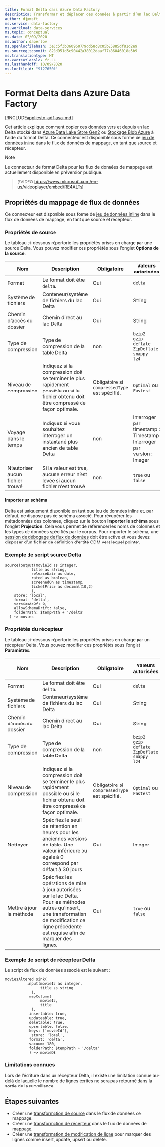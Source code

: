 ```yaml
---
title: Format Delta dans Azure Data Factory
description: Transformer et déplacer des données à partir d’un lac Delta à l’aide du format Delta
author: djpmsft
ms.service: data-factory
ms.workload: data-services
ms.topic: conceptual
ms.date: 07/09/2020
ms.author: daperlov
ms.openlocfilehash: 3e1c5f3b360960779dd58c8c05b25885df81d2e9
ms.sourcegitcommit: 829d951d5c90442a38012daaf77e86046018e5b9
ms.translationtype: HT
ms.contentlocale: fr-FR
ms.lasthandoff: 10/09/2020
ms.locfileid: "91276500"
---
```

# <a name="delta-format-in-azure-data-factory"></a>Format Delta dans Azure Data Factory

[!INCLUDE[appliesto-adf-asa-md](includes/appliesto-adf-asa-md.md)]

Cet article explique comment copier des données vers et depuis un lac Delta stocké dans [Azure Data Lake Store Gen2](connector-azure-data-lake-storage.md) ou [Stockage Blob Azure](connector-azure-blob-storage.md) à l’aide du format Delta. Ce connecteur est disponible sous forme de [jeu de données inline](data-flow-source.md#inline-datasets) dans le flux de données de mappage, en tant que source et récepteur.

> [!NOTE]
> Le connecteur de format Delta pour les flux de données de mappage est actuellement disponible en préversion publique.

> [!VIDEO https://www.microsoft.com/en-us/videoplayer/embed/RE4ALTs]

## <a name="mapping-data-flow-properties"></a>Propriétés du mappage de flux de données

Ce connecteur est disponible sous forme de [jeu de données inline](data-flow-source.md#inline-datasets) dans le flux de données de mappage, en tant que source et récepteur.

### <a name="source-properties"></a>Propriétés de source

Le tableau ci-dessous répertorie les propriétés prises en charge par une source Delta. Vous pouvez modifier ces propriétés sous l’onglet **Options de la source**.

| Nom | Description | Obligatoire | Valeurs autorisées | Propriété du script de flux de données |
| ---- | ----------- | -------- | -------------- | ---------------- |
| Format | Le format doit être `delta`. | Oui | `delta` | format |
| Système de fichiers | Conteneur/système de fichiers du lac Delta | Oui | String | fileSystem |
| Chemin d’accès du dossier | Chemin direct au lac Delta | Oui | String | folderPath |
| Type de compression | Type de compression de la table Delta | non | `bzip2`<br>`gzip`<br>`deflate`<br>`ZipDeflate`<br>`snappy`<br>`lz4` | compressionType |
| Niveau de compression | Indiquez si la compression doit se terminer le plus rapidement possible ou si le fichier obtenu doit être compressé de façon optimale. | Obligatoire si `compressedType` est spécifié. | `Optimal` ou `Fastest` | compressionLevel |
| Voyage dans le temps | Indiquez si vous souhaitez interroger un instantané plus ancien de table Delta | non | Interroger par timestamp : Timestamp <br> Interroger par version : Integer | timestampAsOf <br> versionAsOf |
| N’autoriser aucun fichier trouvé | Si la valeur est true, aucune erreur n’est levée si aucun fichier n’est trouvé | non | `true` ou `false` | ignoreNoFilesFound |

#### <a name="import-schema"></a>Importer un schéma

Delta est uniquement disponible en tant que jeu de données inline et, par défaut, ne dispose pas de schéma associé. Pour récupérer les métadonnées des colonnes, cliquez sur le bouton **Importer le schéma** sous l’onglet **Projection**. Cela vous permet de référencer les noms de colonnes et les types de données spécifiés par le corpus. Pour importer le schéma, une [session de débogage de flux de données](concepts-data-flow-debug-mode.md) doit être active et vous devez disposer d’un fichier de définition d’entité CDM vers lequel pointer.
 

### <a name="delta-source-script-example"></a>Exemple de script source Delta

```
source(output(movieId as integer,
            title as string,
            releaseDate as date,
            rated as boolean,
            screenedOn as timestamp,
            ticketPrice as decimal(10,2)
            ),
    store: 'local',
    format: 'delta',
    versionAsOf: 0,
    allowSchemaDrift: false,
    folderPath: $tempPath + '/delta'
  ) ~> movies
```

### <a name="sink-properties"></a>Propriétés du récepteur

Le tableau ci-dessous répertorie les propriétés prises en charge par un récepteur Delta. Vous pouvez modifier ces propriétés sous l’onglet **Paramètres**.

| Nom | Description | Obligatoire | Valeurs autorisées | Propriété du script de flux de données |
| ---- | ----------- | -------- | -------------- | ---------------- |
| Format | Le format doit être `delta`. | Oui | `delta` | format |
| Système de fichiers | Conteneur/système de fichiers du lac Delta | Oui | String | fileSystem |
| Chemin d’accès du dossier | Chemin direct au lac Delta | Oui | String | folderPath |
| Type de compression | Type de compression de la table Delta | non | `bzip2`<br>`gzip`<br>`deflate`<br>`ZipDeflate`<br>`snappy`<br>`lz4` | compressionType |
| Niveau de compression | Indiquez si la compression doit se terminer le plus rapidement possible ou si le fichier obtenu doit être compressé de façon optimale. | Obligatoire si `compressedType` est spécifié. | `Optimal` ou `Fastest` | compressionLevel |
| Nettoyer | Spécifiez le seuil de rétention en heures pour les anciennes versions de table. Une valeur inférieure ou égale à 0 correspond par défaut à 30 jours | Oui | Integer | vacuum |
| Mettre à jour la méthode | Spécifiez les opérations de mise à jour autorisées sur le lac Delta. Pour les méthodes autres qu’insert, une transformation de modification de ligne précédente est requise afin de marquer des lignes. | Oui | `true` ou `false` | deletable <br> insertable <br> updateable <br> upsertable |

### <a name="delta-sink-script-example"></a>Exemple de script de récepteur Delta

Le script de flux de données associé est le suivant :

```
moviesAltered sink(
          input(movieId as integer,
                title as string
            ),
           mapColumn(
                movieId,
                title
            ),
           insertable: true,
           updateable: true,
           deletable: true,
           upsertable: false,
           keys: ['movieId'],
            store: 'local',
           format: 'delta',
           vacuum: 180,
           folderPath: $tempPath + '/delta'
           ) ~> movieDB
```

### <a name="known-limitations"></a>Limitations connues

Lors de l’écriture dans un récepteur Delta, il existe une limitation connue au-delà de laquelle le nombre de lignes écrites ne sera pas retourné dans la sortie de la surveillance.

## <a name="next-steps"></a>Étapes suivantes

* Créer une [transformation de source](data-flow-source.md) dans le flux de données de mappage.
* Créer une [transformation de récepteur](data-flow-sink.md) dans le flux de données de mappage.
* Créer une [transformation de modification de ligne](data-flow-alter-row.md) pour marquer des lignes comme insert, update, upsert ou delete.
